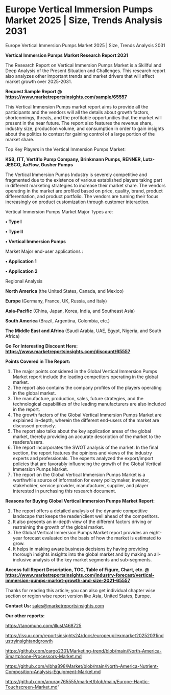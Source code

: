 # Europe Vertical Immersion Pumps Market 2025 | Size, Trends Analysis 2031
Europe Vertical Immersion Pumps Market 2025 | Size, Trends Analysis 2031

<strong>Vertical Immersion Pumps Market Research Report 2031</strong>

The Research Report on Vertical Immersion Pumps Market is a Skillful and Deep Analysis of the Present Situation and Challenges. This research report also analyzes other important trends and market drivers that will affect market growth over 2025-2031.

<strong>Request Sample Report @ <a href=https://www.marketreportsinsights.com/sample/65557>https://www.marketreportsinsights.com/sample/65557</a></strong>

This Vertical Immersion Pumps market report aims to provide all the participants and the vendors will all the details about growth factors, shortcomings, threats, and the profitable opportunities that the market will present in the near future. The report also features the revenue share, industry size, production volume, and consumption in order to gain insights about the politics to contest for gaining control of a large portion of the market share.

Top Key Players in the Vertical Immersion Pumps Market:

<strong>KSB, ITT, Vertiflo Pump Company, Brinkmann Pumps, RENNER, Lutz-JESCO, AxFlow, Gusher Pumps</strong>

The Vertical Immersion Pumps Industry is severely competitive and fragmented due to the existence of various established players taking part in different marketing strategies to increase their market share. The vendors operating in the market are profiled based on price, quality, brand, product differentiation, and product portfolio. The vendors are turning their focus increasingly on product customization through customer interaction.

Vertical Immersion Pumps Market Major Types are:

<strong>• Type I

• Type II

• Vertical Immersion Pumps</strong>

Market Major end-user applications :

<strong>• Application 1

• Application 2</strong>

Regional Analysis

</u><strong><b>North America</b></strong> (the United States, Canada, and Mexico)

<strong><b>Europe </b></strong>(Germany, France, UK, Russia, and Italy)

<strong><b>Asia-Pacific</b></strong> (China, Japan, Korea, India, and Southeast Asia)

<strong><b>South America</b></strong> (Brazil, Argentina, Colombia, etc.)

<strong><b>The Middle East and Africa</b></strong> (Saudi Arabia, UAE, Egypt, Nigeria, and South Africa)

<strong>Go For Interesting Discount Here: <a href=https://www.marketreportsinsights.com/discount/65557>https://www.marketreportsinsights.com/discount/65557</a></strong>

<strong>Points Covered in The Report:</strong>
<ol>
  <li>The major points considered in the Global Vertical Immersion Pumps Market report include the leading competitors operating in the global market.</li>
  <li>The report also contains the company profiles of the players operating in the global market.</li>
  <li>The manufacture, production, sales, future strategies, and the technological capabilities of the leading manufacturers are also included in the report.</li>
  <li>The growth factors of the Global Vertical Immersion Pumps Market are explained in-depth, wherein the different end-users of the market are discussed precisely.</li>
  <li>The report also talks about the key application areas of the global market, thereby providing an accurate description of the market to the readers/users.</li>
  <li>The report incorporates the SWOT analysis of the market. In the final section, the report features the opinions and views of the industry experts and professionals. The experts analyzed the export/import policies that are favorably influencing the growth of the Global Vertical Immersion Pumps Market.</li>
  <li>The report on the Global Vertical Immersion Pumps Market is a worthwhile source of information for every policymaker, investor, stakeholder, service provider, manufacturer, supplier, and player interested in purchasing this research document.</li>
</ol>
<strong>Reasons for Buying Global Vertical Immersion Pumps Market Report:</strong>

<ol>
  <li>The report offers a detailed analysis of the dynamic competitive landscape that keeps the reader/client well ahead of the competitors.</li>
  <li>It also presents an in-depth view of the different factors driving or restraining the growth of the global market.</li>
  <li>The Global Vertical Immersion Pumps Market report provides an eight-year forecast evaluated on the basis of how the market is estimated to grow.</li>
  <li>It helps in making aware business decisions by having providing thorough insights insights into the global market and by making an all-inclusive analysis of the key market segments and sub-segments.</li>
</ol>
<strong>Access full Report Description, TOC, Table of Figure, Chart, etc. @ <a href=https://www.marketreportsinsights.com/industry-forecast/vertical-immersion-pumps-market-growth-and-size-2021-65557>https://www.marketreportsinsights.com/industry-forecast/vertical-immersion-pumps-market-growth-and-size-2021-65557</a></strong>


Thanks for reading this article; you can also get individual chapter wise section or region wise report version like Asia, United States, Europe.

<strong>Contact Us:</strong>
sales@marketreportsinsights.com

<strong>Our other reports:</strong>

<a href=https://tanomuno.com/illust/468725>https://tanomuno.com/illust/468725</a>

<a href=https://issuu.com/reportsinsights24/docs/europeupilexmarket20252031industryinsightandgrowth>https://issuu.com/reportsinsights24/docs/europeupilexmarket20252031industryinsightandgrowth</a>

<a href=https://github.com/cargo2301/Marketing-trend/blob/main/North-America-Smartphone-Processors-Market.md>https://github.com/cargo2301/Marketing-trend/blob/main/North-America-Smartphone-Processors-Market.md</a>

<a href=https://github.com/vibha898/Market/blob/main/North-America-Nutrient-Composition-Analysis-Equipment-Market.md>https://github.com/vibha898/Market/blob/main/North-America-Nutrient-Composition-Analysis-Equipment-Market.md</a>

<a href=https://github.com/anurag765555/market/blob/main/Europe-Haptic-Touchscreen-Market.md>https://github.com/anurag765555/market/blob/main/Europe-Haptic-Touchscreen-Market.md</a>"
